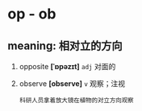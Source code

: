 # op - ob

## meaning: 相对立的方向

1. opposite **[ˈɒpəzɪt]** `adj` 对面的

2. observe **[observe]** `v` 观察；注视

   ```
   科研人员拿着放大镜在植物的对立方向观察
   ```
